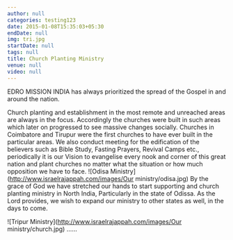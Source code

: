 ```yaml
---
author: null
categories: testing123
date: 2015-01-08T15:35:03+05:30
endDate: null
img: tri.jpg
startDate: null
tags: null
title: Church Planting Ministry
venue: null
video: null
---
```


EDRO MISSION INDIA has always prioritized the spread of the Gospel in and around the nation. 
<!--more-->
Church planting and establishment in the most remote and unreached areas are always in the focus. Accordingly the churches were built in such areas which later on progressed to see massive changes socially. Churches in Coimbatore and Tirupur were the first churches to have ever built in the particular areas. We also conduct meeting for the edification of the believers such as Bible Study, Fasting Prayers, Revival Camps etc., periodically it is our Vision to evangelise every nook and corner of this great nation and plant churches no matter what the situation or how much opposition we have to face. 
![Odisa Ministry](http://www.israelrajappah.com/images/Our ministry/odisa.jpg)
By the grace of God we have stretched our hands to start supporting and church planting ministry in North India, Particularly in the state of Odissa. As the Lord provides, we wish to expand our ministry to other states as well, in the days to come.


![Tripur Ministry](http://www.israelrajappah.com/images/Our ministry/church.jpg)
......
